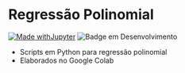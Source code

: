 # Regressão Polinomial
[![Made withJupyter](https://img.shields.io/badge/Made%20with-Jupyter-orange?style=for-the-badge&logo=Jupyter)](https://jupyter.org/try)
![Badge em Desenvolvimento](http://img.shields.io/static/v1?label=STATUS&message=EM%20DESENVOLVIMENTO&color=GREEN&style=for-the-badge)
- Scripts em Python para regressão polinomial
- Elaborados no Google Colab
